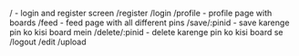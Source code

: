 / - login and register screen
/register
/login
/profile - profile page with boards
/feed - feed page with all different pins
/save/:pinid - save karenge pin ko kisi board mein
/delete/:pinid - delete karenge pin ko kisi board se 
/logout
/edit
/upload